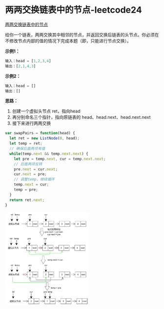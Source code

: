 # 两两交换链表中的节点-leetcode24

<a href="https://leetcode-cn.com/problems/swap-nodes-in-pairs/" target="_blank">两两交换链表中的节点</a>

给你一个链表，两两交换其中相邻的节点，并返回交换后链表的头节点。你必须在不修改节点内部的值的情况下完成本题（即，只能进行节点交换）。



**示例1：**

```js
输入：head = [1,2,3,4]
输出：[2,1,4,3]
```

**示例2：**

```js
输入：head = []
输出：[]
```



**思路：**

1. 创建一个虚拟头节点 ret，指向head
2. 再分别命名三个指针，指向原链表的 head、head.next、head.next.next
3. 接下来进行两两交换



```js
var swapPairs = function(head) {
  let ret = new ListNode(0, head);
  let temp = ret;
  // 确保后面两项有值
  while(temp.next && temp.next.next) {
    let pre = temp.next, cur = temp.next.next;
    // 后面两项反转
    pre.next = cur.next;
    cur.next = pre;
    // 调整temp，继续循环
    temp.next = cur;
    temp = pre;
  }
  return ret.next;
}
```

<img src="./assets/leetcode24.png" alt="leetcode24" style="zoom:30%;" />
